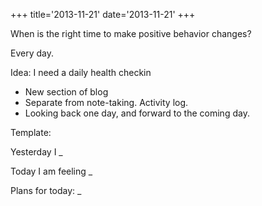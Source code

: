 +++
title='2013-11-21'
date='2013-11-21'
+++

When is the right time to make positive behavior changes?

Every day.

Idea: I need a daily health checkin

 - New section of blog
 - Separate from note-taking. Activity log.
 - Looking back one day, and forward to the coming day.

Template:

Yesterday I _

Today I am feeling _

Plans for today: _

